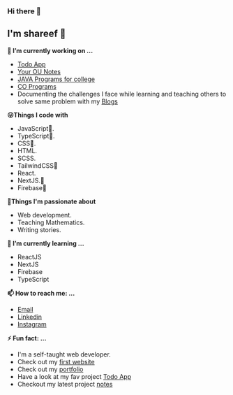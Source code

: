 ### Hi there 👋

<!--
**shareef99/shareef99** is a ✨ _special_ ✨ repository because its `README.md` (this file) appears on your GitHub profile.

Here are some ideas to get you started:

- 🔭 I’m currently working on ...
- 🌱 I’m currently learning ...
- 👯 I’m looking to collaborate on ...
- 🤔 I’m looking for help with ...
- 💬 Ask me about ...
- 📫 How to reach me: ...
- 😄 Pronouns: ...
- ⚡ Fun fact: ...
-->
## I'm shareef :boy:
**🔭 I’m currently working on ...**
- [Todo App](https://todo-shareef.web.app/)
- [Your OU Notes](https://yourounotes.vercel.app/)
- [JAVA Programs for college](https://github.com/shareef99/JAVA-Programs)
- [CO Programs](https://github.com/shareef99/CO-Programs)
- Documenting the challenges I face while learning and teaching others to solve same problem with my [Blogs](https://dev.to/shareef)

**:stuck_out_tongue:Things I code with**
- JavaScript:sparkling_heart:.
- TypeScript:sparkling_heart:.
- CSS🤪.
- HTML.
- SCSS.
- TailwindCSS:sparkling_heart:
- React.
- NextJS.:sparkling_heart:
- Firebase:sparkling_heart:

**:muscle:Things I'm passionate about**
- Web development.
- Teaching Mathematics.
- Writing stories.

**🌱 I’m currently learning ...**
- ReactJS
- NextJS
- Firebase
- TypeScript

**📫 How to reach me: ...**
- [Email](mailto:nadeemshareef934@gmail.com)
- [Linkedin](https://www.linkedin.com/in/nadeem-shareef-7a8394182/)
- [Instagram](https://www.instagram.com/shareefbhai_/)

**⚡ Fun fact: ...**
- I'm a self-taught web developer.
- Check out my [first website](https://shareef99.github.io/myFirstWebpage/)
- Check out my [portfolio](https://portfolio.shareef.vercel.app/)
- Have a look at my fav project [Todo App](https://todo-shareef.web.app/)
- Checkout my latest project [notes](https://yourounotes.vercel.app/)
